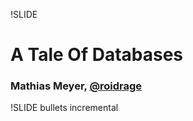!SLIDE 

# A Tale Of Databases #

### Mathias Meyer, [@roidrage](http://twitter.com/roidrage)

!SLIDE bullets incremental

# 

